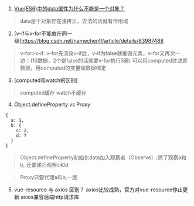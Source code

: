 ﻿1. [Vue(ES6)中的data属性为什么不能是一个对象？](https://blog.csdn.net/sinat_17775997/article/details/83757985)
> data是个对象存在浅拷贝，方法的话就有作用域

2. [v-if与v-for不能放在同一级]https://blog.csdn.net/namechenfl/article/details/83987488
> v-for>v-if: v-for先渲染v-if后，v-if为false就摧毁元素，v-for又再次一边；(10数据，2个是false的话就要v-for执行3遍)
> 可以用computed过滤原数据，用computed的变量做数据绑定

3. [computed和watch的区别]
> computed缓存
> watch不缓存

4. Object.defineProperty  vs  Proxy

```
{
  a: 1,
  b: {
    c: 2,
    d: 7
  }
}
```

> Object.defineProperty初始化data加入观察者（Observe）;除了观察a和b, 还要递归观察c和d

> Proxy只要代理a和b,一层

5. vue-resource 与 axios 区别？
axios比较成熟，官方对vue-resource停止更新
axios兼容后端http请求库